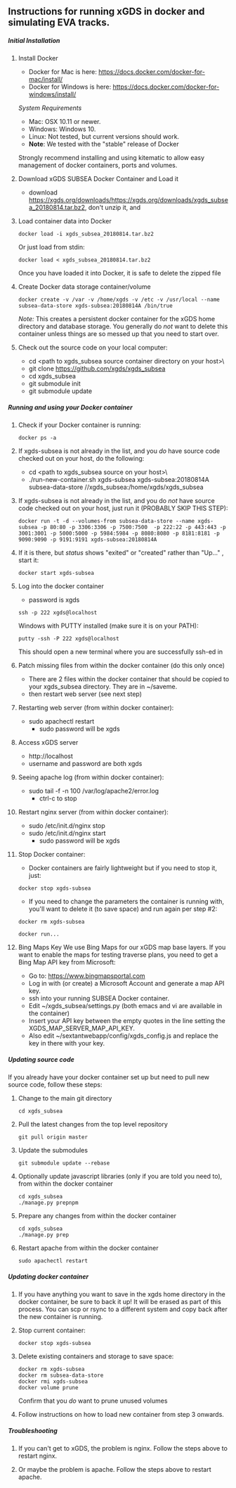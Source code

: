## Instructions for running xGDS in docker and simulating EVA tracks.

##### Initial Installation
1. Install Docker
   * Docker for Mac is here: https://docs.docker.com/docker-for-mac/install/
   * Docker for Windows is here: https://docs.docker.com/docker-for-windows/install/

    *System Requirements*

      * Mac: OSX 10.11 or newer.
      * Windows: Windows 10.
      * Linux: Not tested, but current versions should work.
      * **Note**: We tested with the "stable" release of Docker

   Strongly recommend installing and using kitematic to allow easy management of docker containers, ports and volumes.

1. Download xGDS SUBSEA Docker Container and Load it
   * download https://xgds.org/downloads/https://xgds.org/downloads/xgds_subsea_20180814.tar.bz2, don't unzip it, and

1. Load container data into Docker

	```
	docker load -i xgds_subsea_20180814.tar.bz2
	```
	Or just load from stdin:

	```
	docker load < xgds_subsea_20180814.tar.bz2
	```

	Once you have loaded it into Docker, it is safe to delete the zipped file

1. Create Docker data storage container/volume

   ```
   docker create -v /var -v /home/xgds -v /etc -v /usr/local --name subsea-data-store xgds-subsea:20180814A /bin/true
   ```

   *Note:* This creates a persistent docker container for the xGDS home directory and database storage.  You generally do *not* want to delete this container unless things are so messed up that you need to start over.

1. Check out the source code on your local computer:
   * cd \<path to xgds_subsea source container directory on your host>\
   * git clone https://github.com/xgds/xgds_subsea
   * cd xgds_subsea
   * git submodule init
   * git submodule update

##### Running and using your Docker container
1. Check if your Docker container is running:

   ```
   docker ps -a
   ```

1. If xgds-subsea is not already in the list, and you *do* have source code checked out on your host, do the following:
   * cd \<path to xgds_subsea source on your host>\
   * ./run-new-container.sh xgds-subsea xgds-subsea:20180814A subsea-data-store /<path to xgds_subsea source on your host>/xgds_subsea:/home/xgds/xgds_subsea

1. If xgds-subsea is not already in the list, and you do *not* have source code checked out on your host, just run it (PROBABLY SKIP THIS STEP):

   ```
   docker run -t -d --volumes-from subsea-data-store --name xgds-subsea -p 80:80 -p 3306:3306 -p 7500:7500  -p 222:22 -p 443:443 -p 3001:3001 -p 5000:5000 -p 5984:5984 -p 8080:8080 -p 8181:8181 -p 9090:9090 -p 9191:9191 xgds-subsea:20180814A
   ```

1. If it is there, but *status* shows "exited" or "created" rather than "Up..." , start it:

   ```
   docker start xgds-subsea
   ```

1. Log into the docker container
   * password is xgds

   ```
   ssh -p 222 xgds@localhost
   ```
   Windows with PUTTY installed (make sure it is on your PATH):

   ```
   putty -ssh -P 222 xgds@localhost
   ```

   This should open a new terminal where you are successfully ssh-ed in

1. Patch missing files from within the docker container (do this only once)
   * There are 2 files within the docker container that should be copied to your xgds_subsea directory.  They are in ~/saveme.
   * then restart web server (see next step)

1. Restarting web server (from within docker container):
   * sudo apachectl restart
     * sudo password will be xgds

1. Access xGDS server
   * http://localhost
   * username and password are both xgds

1. Seeing apache log (from within docker container):
   * sudo tail -f -n 100 /var/log/apache2/error.log
     * ctrl-c to stop

1. Restart nginx server (from within docker container):
   * sudo /etc/init.d/nginx stop
   * sudo /etc/init.d/nginx start
     * sudo password will be xgds

1. Stop Docker container:
   * Docker containers are fairly lightweight but if you need to stop it, just:

   ```
   docker stop xgds-subsea
   ```

   * If you need to change the parameters the container is running with, you'll want to delete it (to save space) and run again per step #2:

   ```
   docker rm xgds-subsea
   ```
   ```
   docker run...
   ```

1. Bing Maps Key
    We use Bing Maps for our xGDS map base layers.  If you want to enable the maps for testing traverse plans, you need to get a Bing Map API key from Microsoft:

    * Go to: https://www.bingmapsportal.com
    * Log in with (or create) a Microsoft Account and generate a map API key.
    * ssh into your running SUBSEA Docker container.
    * Edit ~/xgds_subsea/settings.py (both emacs and vi are available in the container)
    * Insert your API key between the empty quotes in the line setting the XGDS\_MAP\_SERVER\_MAP\_API\_KEY.
    * Also edit ~/sextantwebapp/config/xgds_config.js and replace the key in there with your key.


##### Updating source code
If you already have your docker container set up but need to pull new source code, follow these steps:

1. Change to the main git directory
   ```
   cd xgds_subsea
   ```

1. Pull the latest changes from the top level repository
   ```
   git pull origin master
   ```

1. Update the submodules
   ```
   git submodule update --rebase
   ```

1. Optionally update javascript libraries (only if you are told you need to), from within the docker container
   ```
   cd xgds_subsea
   ./manage.py prepnpm
   ```

1. Prepare any changes from within the docker container
   ```
   cd xgds_subsea
   ./manage.py prep
   ```

1. Restart apache from within the docker container
   ```
   sudo apachectl restart
   ```

##### Updating docker container
1. If you have anything you want to save in the xgds home directory in the docker container, be sure to back it up!  It will be erased as part of this process. You can scp or rsync to a different system and copy back after the new container is running.

1. Stop current container:
   ```
   docker stop xgds-subsea
   ```

1. Delete existing containers and storage to save space:
   ```
   docker rm xgds-subsea
   docker rm subsea-data-store
   docker rmi xgds-subsea
   docker volume prune
   ```
   Confirm that you *do* want to prune unused volumes

1. Follow instructions on how to load new container from step 3 onwards.


##### Troubleshooting
1. If you can't get to xGDS, the problem is nginx.  Follow the steps above to restart nginx.

1. Or maybe the problem is apache.  Follow the steps above to restart apache.


